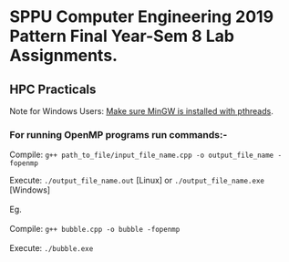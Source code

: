 # SPPU Computer Engineering 2019 Pattern Final Year-Sem 8 Lab Assignments.

## HPC Practicals
Note for Windows Users: [Make sure MinGW is installed with pthreads](https://stackoverflow.com/a/39256203).
### For running OpenMP programs run commands:- 

Compile: `g++ path_to_file/input_file_name.cpp -o output_file_name -fopenmp`

Execute: `./output_file_name.out` [Linux] or `./output_file_name.exe` [Windows]
<br><br>
Eg.<br>  
Compile: `g++ bubble.cpp -o bubble -fopenmp` <br>
<br>
Execute: `./bubble.exe`


